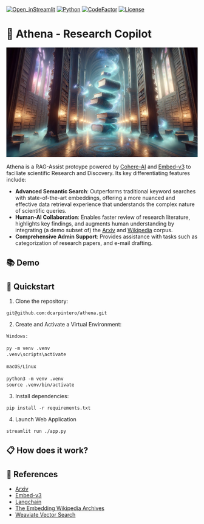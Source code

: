 [![Open_inStreamlit](https://img.shields.io/badge/Open%20In-Streamlit-red?logo=Streamlit)](https://wikisearch.streamlit.app/)
[![Python](https://img.shields.io/badge/python-%203.8-blue.svg)](https://www.python.org/)
[![CodeFactor](https://www.codefactor.io/repository/github/dcarpintero/athena/badge)](https://www.codefactor.io/repository/github/dcarpintero/athena)
[![License](https://img.shields.io/badge/Apache-2.0-green.svg)](https://github.com/dcarpintero/athena/blob/main/LICENSE)

# 🦉 Athena - Research Copilot
<p align="center">
  <img src="./static/athena.png">
</p>

Athena is a RAG-Assist protoype powered by [Cohere-AI](https://cohere.com/) and [Embed-v3](https://txt.cohere.com/introducing-embed-v3/) to faciliate scientific Research and Discovery. Its key differentiating features include:
- **Advanced Semantic Search**: Outperforms traditional keyword searches with state-of-the-art embeddings, offering a more nuanced and effective data retrieval experience that understands the complex nature of scientific queries.
- **Human-AI Collaboration**: Enables faster review of research literature, highlights key findings, and augments human understanding by integrating (a demo subset of) the [Arxiv](https://arxiv.org/) and [Wikipedia](https://txt.cohere.com/embedding-archives-wikipedia/) corpus.
- **Comprehensive Admin Support**: Provides assistance with tasks such as categorization of research papers, and e-mail drafting.

## 📚 Demo

## 🚀 Quickstart

1. Clone the repository:
```
git@github.com:dcarpintero/athena.git
```

2. Create and Activate a Virtual Environment:

```
Windows:

py -m venv .venv
.venv\scripts\activate

macOS/Linux

python3 -m venv .venv
source .venv/bin/activate
```

3. Install dependencies:

```
pip install -r requirements.txt
```

4. Launch Web Application

```
streamlit run ./app.py
```

## 📋 How does it work?

## 🔗 References

- [Arxiv](https://arxiv.org/)
- [Embed-v3](https://txt.cohere.com/introducing-embed-v3/)
- [Langchain]()
- [The Embedding Wikipedia Archives](https://txt.cohere.com/embedding-archives-wikipedia/)
- [Weaviate Vector Search](https://weaviate.io/developers/weaviate/search/similarity/)